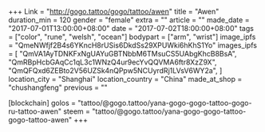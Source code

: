 +++
Link = "http://gogo.tattoo/gogo/tattoo/awen"
title = "Awen"
duration_min = 120
gender = "female"
extra = ""
article = ""
made_date = "2017-07-01T13:00:00+08:00"
date = "2017-07-02T18:00:00+08:00"
tags = ["color", "rune", "welsh", "ocean"]
bodypart = ["arm", "wrist"]
image_ipfs = "QmeNWfjf2B4s6YKncH8rUSis6DkdSs29XPUWki6hKhS1Yo"
images_ipfs = [  "QmVA1AyTDNKFxNgUAYuGBTNbbM6TMsuCS5UAbgKhcB8BsA",
  "QmRBpHcbGAqCc1qL3c1WNzQ4ur9ecYvQQVMA6ftr8XzZ9X",
  "QmQFQxd6ZEBto2V56UZSk4nQPpw5NCUyrdRj1LVsV6WY2a",
]
location_city = "Shanghai"
location_country = "China"
made_at_shop = "chushangfeng"
previous = ""

[blockchain]
golos = "tattoo/@gogo.tattoo/yana-gogo-gogo-tattoo-gogo-ru-tattoo-awen"
steem = "tattoo/@gogo.tattoo/yana-gogo-gogo-tattoo-gogo-tattoo-awen"
+++
